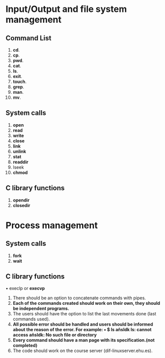 # Input/Output and file system management
## Command List
1. **cd**.
2. **cp**.
3. **pwd**.
4. **cat**.
5. **ls**.
6. **exit**.
7. **touch**.
8. **grep**. 
9. **man**.
10. **mv**.

## System calls
1. **open**
2. **read**
3. **write**
4. **close**
5. **link**
6. **unlink**
7. **stat**
8. **readdir**
9. lseek
10. **chmod**

## C library functions
1. **opendir**
2. **closedir**

# Process management
## System calls
1. **fork**
2. **wait**

## C library functions
• execlp or **execvp**

1. There should be an option to concatenate commands with pipes.
2. **Each of the commands created should work on their own, they should be independent
programs.**
3. The users should have the option to list the last movements done (last commands used).
4. **All possible error should be handled and users should be informed about the reason of the
error. For example:
▪ $ ls añsldk
ls: cannot access añsldk: No such file or directory**
5. **Every command should have a man page with its specification.(not completed)**
6. The code should work on the course server (dif-linuxserver.ehu.es).
